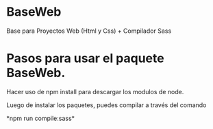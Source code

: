 # BaseWeb

Base para Proyectos Web (Html y Css) + Compilador Sass

# Pasos para usar el paquete BaseWeb.

Hacer uso de npm install para descargar los modulos de node.

Luego de instalar los paquetes, puedes compilar a través del comando

\*npm run compile:sass\*
